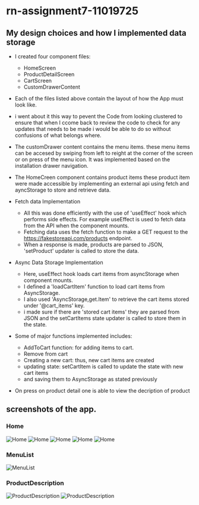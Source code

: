 # rn-assignment7-11019725

## My design choices and how I implemented data storage

- I created four component files:

  - HomeScreen
  - ProductDetailScreen
  - CartScreen
  - CustomDrawerContent

- Each of the files listed above contain the layout of how the App must look like.
- i went about it this way to pevent the Code from looking clustered to ensure that when I ccome back to review the code to check for any updates that needs to be made i would be able to do so without confusions of what belongs where.
- The customDrawer content contains the menu items. these menu items can be accesed by swiping from left to reight at the corner of the screen or on press of the menu icon. It was implemented based on the installation drawer navigation.
- The HomeCreen component contains product items these product item were made accessible by implementing an external api using fetch and ayncStorage to store and retrieve data.

- Fetch data Implementation

  - All this was done efficiently with the use of 'useEffect' hook which performs side effects. For example useEffect is used to fetch data from the API when the component mounts.
  - Fetching data uses the fetch function to make a GET request to the https://fakestoreapi.com/products endpoint.
  - When a response is made, products are parsed to JSON, 'setProduct' updater is called to store the data.

- Async Data Storage Implementation

  - Here, useEffect hook loads cart items from asyncStorage when component mounts.
  - I defined a 'loadCartItem' function to load cart items from AsyncStorage.
  - I also used 'AsyncStorage,get.Item' to retrieve the cart items stored under '@cart_items' key.
  - i made sure if there are 'stored cart items' they are parsed from JSON and the setCartItems state updater is called to store them in the state.

- Some of major functions implemented includes:

  - AddToCart function: for adding items to cart.
  - Remove from cart
  - Creating a new cart: thus, new cart items are created
  - updating state: setCartItem is called to update the state with new cart items
  - and saving them to AsyncStorage as stated previously

- On press on product detail one is able to view the decription of product

## screenshots of the app.

### Home

![Home](localStorage2App/assets/home1.jpg)
![Home](localStorage2App/assets/home2.jpg)
![Home](localStorage2App/assets/home3.jpg)
![Home](localStorage2App/assets/home5.jpg)
![Home](localStorage2App/assets/home4.jpg)

### MenuList

![MenuList](localStorage2App/assets/menuList.jpg)

### ProductDescription

![ProductDescription](localStorage2App/assets/productDescription1.jpg)
![ProductDescription](localStorage2App/assets/productDescription2.jpg)
